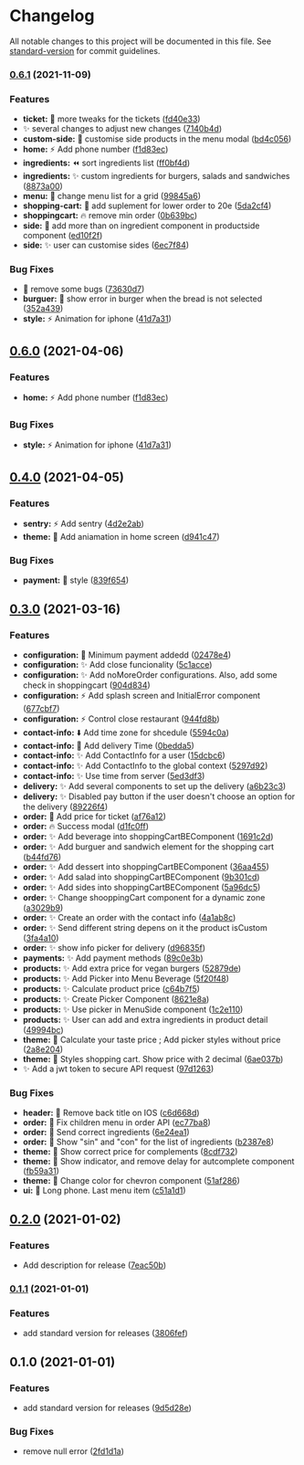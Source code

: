 # Changelog

All notable changes to this project will be documented in this file. See [standard-version](https://github.com/conventional-changelog/standard-version) for commit guidelines.

### [0.6.1](https://github.com/ifmael/umami-native/compare/v0.4.0...v0.6.1) (2021-11-09)


### Features

* **ticket:** :rocket: more tweaks for the tickets ([fd40e33](https://github.com/ifmael/umami-native/commit/fd40e33f4cf2350836d39df2848e44cc33e93648))
* :sparkles: several changes to adjust new changes ([7140b4d](https://github.com/ifmael/umami-native/commit/7140b4df818b6ae7a46da42f14512a26f24e34cc))
* **custom-side:** :memo: customise side products in the menu modal ([bd4c056](https://github.com/ifmael/umami-native/commit/bd4c056fe793faecfd6f2ca9fdf250962e969af9))
* **home:** :zap: Add phone number ([f1d83ec](https://github.com/ifmael/umami-native/commit/f1d83ecccc06b7e65927cb5db7fcc3d6076940e8))
* **ingredients:** :rewind: sort ingredients list ([ff0bf4d](https://github.com/ifmael/umami-native/commit/ff0bf4d0dae3acfa83a80737fdb044483d8bb30e))
* **ingredients:** :sparkles: custom ingredients for burgers, salads and sandwiches ([8873a00](https://github.com/ifmael/umami-native/commit/8873a006a6675fcc1307fe3c27e9c078fb35d0fa))
* **menu:** :lipstick: change menu list for a grid ([99845a6](https://github.com/ifmael/umami-native/commit/99845a677d444662e3b48fc24ace568d6ff98dd4))
* **shopping-cart:** :construction_worker: add suplement for lower order to 20e ([5da2cf4](https://github.com/ifmael/umami-native/commit/5da2cf4b7114866b293c05496a0c5a8209b77eae))
* **shoppingcart:** :fire: remove min order ([0b639bc](https://github.com/ifmael/umami-native/commit/0b639bcfb6cf98d46c14fff66d455c84cd806b08))
* **side:** :rocket: add more than on ingredient component in productside component ([ed10f2f](https://github.com/ifmael/umami-native/commit/ed10f2f6363ed8df5d3ee36104fd49c936df5782))
* **side:** :sparkles: user can customise sides ([6ec7f84](https://github.com/ifmael/umami-native/commit/6ec7f84d5d68ec36fc23081034314d723190693a))


### Bug Fixes

* :bug: remove some bugs ([73630d7](https://github.com/ifmael/umami-native/commit/73630d704b1fb10f15661e7cc1413b1d52ffc819))
* **burguer:** :bug: show error in burger when the bread is not selected ([352a439](https://github.com/ifmael/umami-native/commit/352a439530c024273b86923bbc91dc802563db28))
* **style:** :zap: Animation for iphone ([41d7a31](https://github.com/ifmael/umami-native/commit/41d7a3124d1f4d7db46407464861f31c456dcea8))

## [0.6.0](https://github.com/ifmael/umami-native/compare/v0.4.0...v0.6.0) (2021-04-06)


### Features

* **home:** :zap: Add phone number ([f1d83ec](https://github.com/ifmael/umami-native/commit/f1d83ecccc06b7e65927cb5db7fcc3d6076940e8))


### Bug Fixes

* **style:** :zap: Animation for iphone ([41d7a31](https://github.com/ifmael/umami-native/commit/41d7a3124d1f4d7db46407464861f31c456dcea8))

## [0.4.0](https://github.com/ifmael/umami-native/compare/v0.3.0...v0.4.0) (2021-04-05)


### Features

* **sentry:** :zap: Add sentry ([4d2e2ab](https://github.com/ifmael/umami-native/commit/4d2e2abd9e18f6072b201b61973807108af9cd52))
* **theme:** :lipstick: Add aniamation in home screen ([d941c47](https://github.com/ifmael/umami-native/commit/d941c475900ac79944e852375f1fdb6c5d8242e8))


### Bug Fixes

* **payment:** :bug: style ([839f654](https://github.com/ifmael/umami-native/commit/839f654ac20f0c06c1747c7230589366f34f73b6))

## [0.3.0](https://github.com/ifmael/umami-native/compare/v0.2.0...v0.3.0) (2021-03-16)


### Features

* **configuration:** :rocket: Minimum payment addedd ([02478e4](https://github.com/ifmael/umami-native/commit/02478e4ca13d34be909c82685257a2f4f766d998))
* **configuration:** :sparkles: Add close funcionality ([5c1acce](https://github.com/ifmael/umami-native/commit/5c1acce4e6aaa9e0e647e8ef95874e7e8d3ed06b))
* **configuration:** :sparkles: Add noMoreOrder configurations. Also, add some check in shoppingcart ([904d834](https://github.com/ifmael/umami-native/commit/904d834d99bdd868e2b3faf177c58427fe20b97c))
* **configuration:** :zap: Add splash screen and InitialError component ([677cbf7](https://github.com/ifmael/umami-native/commit/677cbf76fb355e05d0b81b2c453c2eb535cce2b4))
* **configuration:** :zap: Control close restaurant ([944fd8b](https://github.com/ifmael/umami-native/commit/944fd8b7577be9e8787fdc6ae079da88ecb9c21e))
* **contact-info:** :arrow_down: Add time zone for shcedule ([5594c0a](https://github.com/ifmael/umami-native/commit/5594c0a79037e9eca3bd91e3f8b63d0d0bdf3efc))
* **contact-info:** :rocket: Add delivery Time ([0bedda5](https://github.com/ifmael/umami-native/commit/0bedda58710f4ee9eb0dc9df4c951b7b09c3e323))
* **contact-info:** :sparkles: Add ContactInfo for a user ([15dcbc6](https://github.com/ifmael/umami-native/commit/15dcbc699624efcb2f697e66517c25a6ea8cbd6b))
* **contact-info:** :sparkles: Add ContactInfo to the global context ([5297d92](https://github.com/ifmael/umami-native/commit/5297d92189daed73f58ab3b415c71ddbbef3bc29))
* **contact-info:** :sparkles: Use time from server ([5ed3df3](https://github.com/ifmael/umami-native/commit/5ed3df3804e5c4ab3ca6498996c6488a644eb5db))
* **delivery:** :sparkles: Add several components to set up the delivery ([a6b23c3](https://github.com/ifmael/umami-native/commit/a6b23c3cd23af134a201ce9e0ba0599e67ad90aa))
* **delivery:** :sparkles: Disabled pay button if the user doesn't choose an option for the delivery ([89226f4](https://github.com/ifmael/umami-native/commit/89226f40461afbee2b6946ec06d9b5b2a45c7000))
* **order:** :bug: Add price for ticket ([af76a12](https://github.com/ifmael/umami-native/commit/af76a12b7c11856a884a8195fd6e149f0a5348e4))
* **order:** :fire: Success modal ([d1fc0ff](https://github.com/ifmael/umami-native/commit/d1fc0fff4af5221875792e78711b094c51d639e9))
* **order:** :sparkles: Add beverage into shoppingCartBEComponent ([1691c2d](https://github.com/ifmael/umami-native/commit/1691c2d4f1d6338e159028fa29feb865671435bf))
* **order:** :sparkles: Add burguer and sandwich element for the shopping cart ([b44fd76](https://github.com/ifmael/umami-native/commit/b44fd767350097f3a3efa4b0cfc90ea5ec067f0f))
* **order:** :sparkles: Add dessert into shoppingCartBEComponent ([36aa455](https://github.com/ifmael/umami-native/commit/36aa455f0b35ae5797aeb33ddc1a4d17de412175))
* **order:** :sparkles: Add salad into shoppingCartBEComponent ([9b301cd](https://github.com/ifmael/umami-native/commit/9b301cdde45c1c9222290cc0983f43b25fc79801))
* **order:** :sparkles: Add sides into shoppingCartBEComponent ([5a96dc5](https://github.com/ifmael/umami-native/commit/5a96dc5257827ee7b90831414b8c370256793b8c))
* **order:** :sparkles: Change  shooppingCart component for a dynamic zone ([a3029b9](https://github.com/ifmael/umami-native/commit/a3029b91d103d89ec4e82a5515bd4253dc6647a9))
* **order:** :sparkles: Create an order with the contact info ([4a1ab8c](https://github.com/ifmael/umami-native/commit/4a1ab8c471ff43dafd76975bc0e5a288f257e96a))
* **order:** :sparkles: Send different string depens on it the product isCustom ([3fa4a10](https://github.com/ifmael/umami-native/commit/3fa4a10c4b9a10a90bb6fe31b36effad11e4b386))
* **order:** :sparkles: show info picker for delivery ([d96835f](https://github.com/ifmael/umami-native/commit/d96835f264c4c71cedc1316708a3198f031b2e61))
* **payments:** :sparkles: Add payment methods ([89c0e3b](https://github.com/ifmael/umami-native/commit/89c0e3bbc5b5e703caba2618316596786e79dac8))
* **products:** :sparkles: Add extra price for vegan burgers ([52879de](https://github.com/ifmael/umami-native/commit/52879de454d856f6800231c2b7f94cf8412c5444))
* **products:** :sparkles: Add Picker into Menu Beverage ([5f20f48](https://github.com/ifmael/umami-native/commit/5f20f487f645ec50206e2a0cda2d3a391071d627))
* **products:** :sparkles: Calculate product price ([c64b7f5](https://github.com/ifmael/umami-native/commit/c64b7f5008787b9810de5f2538c1e16de94485a4))
* **products:** :sparkles: Create Picker Component ([8621e8a](https://github.com/ifmael/umami-native/commit/8621e8a452683ff71a15583ec740c8a8b4d9961a))
* **products:** :sparkles: Use picker in MenuSide component ([1c2e110](https://github.com/ifmael/umami-native/commit/1c2e110eebd6b75b0a43330b9d5650f9e9bdf4d6))
* **products:** :sparkles: User can add and extra ingredients in product detail ([49994bc](https://github.com/ifmael/umami-native/commit/49994bc272b6c2ba2f366937de7dcf95fd8cb784))
* **theme:** :lipstick: Calculate your taste price ; Add picker styles without price ([2a8e204](https://github.com/ifmael/umami-native/commit/2a8e2048ed385382f256466af51eca39b56c1748))
* **theme:** :lipstick: Styles shopping cart. Show price with 2 decimal ([6ae037b](https://github.com/ifmael/umami-native/commit/6ae037b823aae1a5a8e2097c64de80a129e0e440))
* :sparkles: Add a jwt token to secure API request ([97d1263](https://github.com/ifmael/umami-native/commit/97d1263e20c7777b8e8d2c5cdc9dd3807d763254))


### Bug Fixes

* **header:** :bug: Remove back title on IOS ([c6d668d](https://github.com/ifmael/umami-native/commit/c6d668dfa25df1d8d644436d6159569812d13de9))
* **order:** :bug: Fix children menu in order API ([ec77ba8](https://github.com/ifmael/umami-native/commit/ec77ba86ff98cd9ae6f57c464da29203aab9cfca))
* **order:** :bug: Send correct ingredients ([6e24ea1](https://github.com/ifmael/umami-native/commit/6e24ea1f2411da8933fed557c99cb677be870050))
* **order:** :bug: Show "sin" and "con" for the list of ingredients ([b2387e8](https://github.com/ifmael/umami-native/commit/b2387e87a131a310dac9ac3e58c6057906026b01))
* **theme:** :bug: Show correct price for complements ([8cdf732](https://github.com/ifmael/umami-native/commit/8cdf73283f57e75278181a99ad37df7e2c303996))
* **theme:** :bug: Show indicator, and remove delay for autcomplete component ([fb59a31](https://github.com/ifmael/umami-native/commit/fb59a31b37ec2532838f7e75dcb27351a64fa2c5))
* **theme:** :lipstick: Change color for chevron component ([51af286](https://github.com/ifmael/umami-native/commit/51af286cee797970985e5872cab422756cf78948))
* **ui:** :bug: Long phone. Last menu item ([c51a1d1](https://github.com/ifmael/umami-native/commit/c51a1d19f4f59f7dbd0acb488819a1e0aca688f1))

## [0.2.0](https://github.com/ifmael/umami-native/compare/v0.1.1...v0.2.0) (2021-01-02)


### Features

* Add description for release ([7eac50b](https://github.com/ifmael/umami-native/commit/7eac50b89386d0503b4f63e940eaa1bad341b7e1))

### [0.1.1](https://github.com/ifmael/umami-native/compare/v0.1.0...v0.1.1) (2021-01-01)

### Features

- add standard version for releases ([3806fef](https://github.com/ifmael/umami-native/commit/3806fefe73f6b5706c57736f5cb30aa4999c277e))

## 0.1.0 (2021-01-01)

### Features

- add standard version for releases ([9d5d28e](https://github.com/ifmael/umami-native/commit/9d5d28e51de13b772e83c553a3ba3cba61b03334))

### Bug Fixes

- remove null error ([2fd1d1a](https://github.com/ifmael/umami-native/commit/2fd1d1a109cc2adc540e217e56cebb01ef3e2f15))
